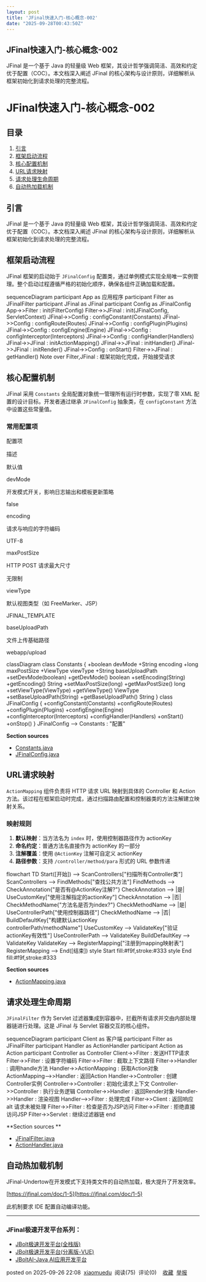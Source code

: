 ```yaml
---
layout: post
title: 'JFinal快速入门-核心概念-002'
date: "2025-09-28T00:43:50Z"
---
```

JFinal快速入门-核心概念-002
-------------------

JFinal 是一个基于 Java 的轻量级 Web 框架，其设计哲学强调简洁、高效和约定优于配置（COC）。本文档深入阐述 JFinal 的核心架构与设计原则，详细解析从框架初始化到请求处理的完整流程。

JFinal快速入门-核心概念-002
===================

目录
--

1.  [引言](#%E5%BC%95%E8%A8%80)
2.  [框架启动流程](#%E6%A1%86%E6%9E%B6%E5%90%AF%E5%8A%A8%E6%B5%81%E7%A8%8B)
3.  [核心配置机制](#%E6%A0%B8%E5%BF%83%E9%85%8D%E7%BD%AE%E6%9C%BA%E5%88%B6)
4.  [URL请求映射](#url%E8%AF%B7%E6%B1%82%E6%98%A0%E5%B0%84)
5.  [请求处理生命周期](#%E8%AF%B7%E6%B1%82%E5%A4%84%E7%90%86%E7%94%9F%E5%91%BD%E5%91%A8%E6%9C%9F)
6.  [自动热加载机制](#%E8%87%AA%E5%8A%A8%E7%83%AD%E5%8A%A0%E8%BD%BD%E6%9C%BA%E5%88%B6)

引言
--

JFinal 是一个基于 Java 的轻量级 Web 框架，其设计哲学强调简洁、高效和约定优于配置（COC）。本文档深入阐述 JFinal 的核心架构与设计原则，详细解析从框架初始化到请求处理的完整流程。

框架启动流程
------

JFinal 框架的启动始于 `JFinalConfig` 配置类，通过单例模式实现全局唯一实例管理。整个启动过程遵循严格的初始化顺序，确保各组件正确加载和配置。

sequenceDiagram participant App as 应用程序 participant Filter as JFinalFilter participant JFinal as JFinal participant Config as JFinalConfig App->>Filter : init(FilterConfig) Filter->>JFinal : init(JFinalConfig, ServletContext) JFinal->>Config : configConstant(Constants) JFinal->>Config : configRoute(Routes) JFinal->>Config : configPlugin(Plugins) JFinal->>Config : configEngine(Engine) JFinal->>Config : configInterceptor(Interceptors) JFinal->>Config : configHandler(Handlers) JFinal->>JFinal : initActionMapping() JFinal->>JFinal : initHandler() JFinal->>JFinal : initRender() JFinal->>Config : onStart() Filter->>JFinal : getHandler() Note over Filter,JFinal : 框架初始化完成，开始接受请求

核心配置机制
------

JFinal 采用 `Constants` 全局配置对象统一管理所有运行时参数，实现了零 XML 配置的设计目标。开发者通过继承 `JFinalConfig` 抽象类，在 `configConstant` 方法中设置这些常量值。

### 常用配置项

配置项

描述

默认值

devMode

开发模式开关，影响日志输出和模板更新策略

false

encoding

请求与响应的字符编码

UTF-8

maxPostSize

HTTP POST 请求最大尺寸

无限制

viewType

默认视图类型（如 FreeMarker、JSP）

JFINAL\_TEMPLATE

baseUploadPath

文件上传基础路径

webapp/upload

classDiagram class Constants { +boolean devMode +String encoding +long maxPostSize +ViewType viewType +String baseUploadPath +setDevMode(boolean) +getDevMode() boolean +setEncoding(String) +getEncoding() String +setMaxPostSize(long) +getMaxPostSize() long +setViewType(ViewType) +getViewType() ViewType +setBaseUploadPath(String) +getBaseUploadPath() String } class JFinalConfig { +configConstant(Constants) +configRoute(Routes) +configPlugin(Plugins) +configEngine(Engine) +configInterceptor(Interceptors) +configHandler(Handlers) +onStart() +onStop() } JFinalConfig --> Constants : "配置"

**Section sources**

*   [Constants.java](https://gitee.com/909854136/jfinal/blob/master/src/main/java/com/jfinal/config/Constants.java)
*   [JFinalConfig.java](https://gitee.com/909854136/jfinal/blob/master/src/main/java/com/jfinal/config/JFinalConfig.java)

URL请求映射
-------

`ActionMapping` 组件负责将 HTTP 请求 URL 映射到具体的 Controller 和 Action 方法。该过程在框架启动时完成，通过扫描路由配置和控制器类的方法注解建立映射关系。

### 映射规则

1.  **默认映射**：当方法名为 `index` 时，使用控制器路径作为 actionKey
2.  **命名约定**：普通方法名直接作为 actionKey 的一部分
3.  **注解覆盖**：使用 `@ActionKey` 注解可自定义 actionKey
4.  **路径参数**：支持 `/controller/method/para` 形式的 URL 参数传递

flowchart TD Start(\[开始\]) --> ScanControllers\["扫描所有Controller类"\] ScanControllers --> FindMethods\["查找公共方法"\] FindMethods --> CheckAnnotation{"是否有@ActionKey注解?"} CheckAnnotation --> |是| UseCustomKey\["使用注解指定的actionKey"\] CheckAnnotation --> |否| CheckMethodName{"方法名是否为index?"} CheckMethodName --> |是| UseControllerPath\["使用控制器路径"\] CheckMethodName --> |否| BuildDefaultKey\["构建默认actionKey<br/>controllerPath/methodName"\] UseCustomKey --> ValidateKey\["验证actionKey有效性"\] UseControllerPath --> ValidateKey BuildDefaultKey --> ValidateKey ValidateKey --> RegisterMapping\["注册到mapping映射表"\] RegisterMapping --> End(\[结束\]) style Start fill:#f9f,stroke:#333 style End fill:#f9f,stroke:#333

**Section sources**

*   [ActionMapping.java](https://gitee.com/909854136/jfinal/blob/master/src/main/java/com/jfinal/core/ActionMapping.java)

请求处理生命周期
--------

`JFinalFilter` 作为 Servlet 过滤器集成到容器中，拦截所有请求并交由内部处理器链进行处理。这是 JFinal 与 Servlet 容器交互的核心组件。

sequenceDiagram participant Client as 客户端 participant Filter as JFinalFilter participant Handler as ActionHandler participant Action as Action participant Controller as Controller Client->>Filter : 发送HTTP请求 Filter->>Filter : 设置字符编码 Filter->>Filter : 截取上下文路径 Filter->>Handler : 调用handle方法 Handler->>ActionMapping : 获取Action对象 ActionMapping-->>Handler : 返回Action Handler->>Controller : 创建Controller实例 Controller->>Controller : 初始化请求上下文 Controller->>Controller : 执行业务逻辑 Controller->>Handler : 返回Render对象 Handler->>Handler : 渲染视图 Handler-->>Filter : 处理完成 Filter->>Client : 返回响应 alt 请求未被处理 Filter->>Filter : 检查是否为JSP访问 Filter->>Filter : 拒绝直接访问JSP Filter->>Servlet : 继续过滤器链 end

\*\*Section sources \*\*

*   [JFinalFilter.java](https://gitee.com/909854136/jfinal/blob/master/src/main/java/com/jfinal/core/JFinalFilter.java)
*   [ActionHandler.java](https://gitee.com/909854136/jfinal/blob/master/src/main/java/com/jfinal/core/ActionHandler.java)

自动热加载机制
-------

JFinal-Undertow在开发模式下支持类文件的自动热加载，极大提升了开发效率。

[https://jfinal.com/doc/1-5](https://jfinal.com/doc/1-5)

此机制要求 IDE 配置自动编译功能。

* * *

### JFinal极速开发平台系列：

*   [JBolt极速开发平台(全栈版)](http://jbolt.cn)
*   [JBolt极速开发平台(分离版-VUE)](http://vue-doc.jbolt.cn)
*   [JBoltAI-Java AI应用开发平台](https://jboltai.com)

posted on 2025-09-26 22:08  [xiaomuedu](https://www.cnblogs.com/xiaomuedu)  阅读(75)  评论(0)    [收藏](javascript:void\(0\))  [举报](javascript:void\(0\))